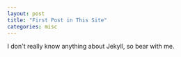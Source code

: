 ```yaml
---
layout: post
title: "First Post in This Site"
categories: misc
---
```

I don't really know anything about Jekyll, so bear with me.

